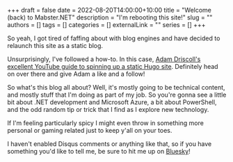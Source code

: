 +++ 
draft = false
date = 2022-08-20T14:00:00+10:00
title = "Welcome (back) to Mabster.NET"
description = "I'm rebooting this site!"
slug = ""
authors = []
tags = []
categories = []
externalLink = ""
series = []
+++

So yeah, I got tired of faffing about with blog engines and have decided to relaunch this site as a static blog.

<!--more--> 

Unsurprisingly, I've followed a how-to. In this case, [Adam Driscoll's excellent YouTube guide to spinning up a static Hugo site](https://youtu.be/kiL7xoCNrgQ). Definitely head on over there and give Adam a like and a follow!

So what's this blog all about? Well, it's mostly going to be technical content, and mostly stuff that I'm doing as part of my job. So you're gonna see a little bit about .NET development and Microsoft Azure, a bit about PowerShell, and the odd random tip or trick that I find as I explore new technology.

If I'm feeling particularly spicy I might even throw in something more personal or gaming related just to keep y'all on your toes.

I haven't enabled Disqus comments or anything like that, so if you have something you'd like to tell me, be sure to hit me up on [Bluesky](https://bsky.app/profile/mabster.net)!
